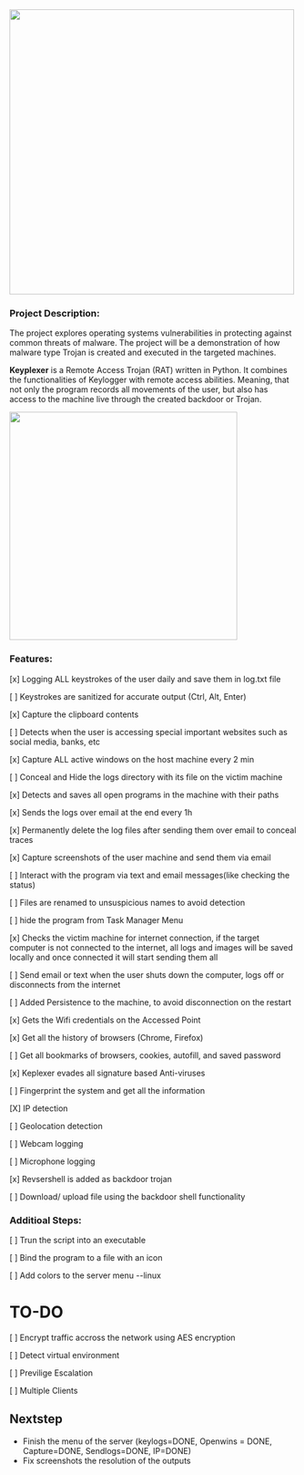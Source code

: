 <img src="https://s30.postimg.org/le54yzn81/key.png" width="500px">

### Project Description:
The project explores operating systems vulnerabilities in protecting against common threats of
malware. The project will be a demonstration of how malware type Trojan is created and
executed in the targeted machines.

__Keyplexer__ is a Remote Access Trojan (RAT) written in Python. It combines the
functionalities of Keylogger with remote access abilities. Meaning, that not only the program
records all movements of the user, but also has access to the machine live through the created
backdoor or Trojan.

<img src="https://s30.postimg.org/hkdfqd1lt/revshell.png" width="400px">

### Features:
 [x] Logging ALL keystrokes of the user daily and save them in log.txt file

 [ ] Keystrokes are sanitized for accurate output (Ctrl, Alt, Enter)

 [x] Capture the clipboard contents

 [ ] Detects when the user is accessing special important websites such as social media, banks, etc

 [x] Capture ALL active windows on the host machine every 2 min

 [ ]  Conceal and Hide the logs directory with its file on the victim machine

 [x] Detects and saves all open programs in the machine with their paths

 [x] Sends the logs over email at the end every 1h

 [x] Permanently delete the log files after sending them over email to conceal traces

 [x] Capture screenshots of the user machine and send them via email

 [ ] Interact with the program via text and email messages(like checking the status)

 [ ] Files are renamed to unsuspicious names to avoid detection

 [ ] hide the program from Task Manager Menu

 [x] Checks the victim machine for internet connection, if the target computer is not connected to the internet, all logs     and images will be saved locally and once connected it will start sending them all

 [ ] Send email or text when the user shuts down the computer, logs off or disconnects from the internet

 [ ] Added Persistence to the machine, to avoid disconnection on the restart

 [x] Gets the Wifi credentials on the Accessed Point

 [x] Get all the history of browsers (Chrome, Firefox)

 [ ] Get all bookmarks of browsers, cookies, autofill, and saved password

 [x] Keplexer evades all signature based Anti-viruses  

 [ ] Fingerprint the system and get all the information

 [X] IP detection 

 [ ] Geolocation detection

 [ ] Webcam logging

 [ ] Microphone logging

 [x] Revsershell is added as backdoor trojan

 [ ] Download/ upload file using the backdoor shell functionality
 

### Additioal Steps:
 [ ] Trun the script into an executable 

 [ ] Bind the program to a file with an icon

 [ ] Add colors to the server menu --linux


# TO-DO
 [ ] Encrypt traffic accross the network using AES encryption

 [ ] Detect virtual environment 

 [ ] Previlige Escalation

 [ ] Multiple Clients


## Nextstep

- Finish the menu of the server (keylogs=DONE, Openwins = DONE, Capture=DONE, Sendlogs=DONE, IP=DONE)
- Fix screenshots the resolution of the outputs

